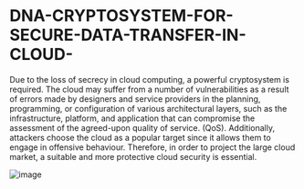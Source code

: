 # DNA-CRYPTOSYSTEM-FOR-SECURE-DATA-TRANSFER-IN-CLOUD-
Due to the loss of secrecy in cloud computing, a powerful cryptosystem is required. 
The cloud may suffer from a number of vulnerabilities as a result of errors made by designers and service providers in the planning, programming, or configuration of various architectural layers, such as the infrastructure, platform, and application that can compromise the assessment of the agreed-upon quality of service. (QoS). 
Additionally, attackers choose the cloud as a popular target since it allows them to engage in offensive behaviour. Therefore, in order to project the large cloud market, a suitable and more protective cloud security is essential.

![image](https://user-images.githubusercontent.com/110450991/230733668-83290819-06b0-4c5c-9dab-5ea51df3744b.png)
